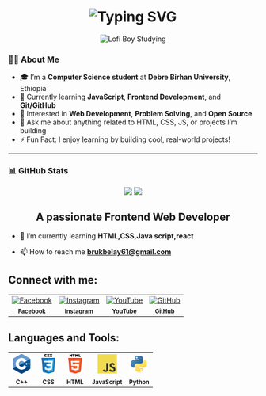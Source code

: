 


<h1 align="center">
  <img src="https://readme-typing-svg.demolab.com?font=Fira+Code&size=40&pause=1000&color=F7971E&center=true&vCenter=true&width=1000&height=100&lines=Hi+%F0%9F%91%8B%2C+I'm+Biruk+Belay!;Computer+Science+Student+from+Ethiopia;Debre+Birhan+University+%F0%9F%93%9A;Welcome+to+my+GitHub+Profile!" alt="Typing SVG" />
</h1>


<p align="center">
  <img src="https://img.freepik.com/premium-photo/lofi-girl-style-featuring-boy-studying-listening-music_940839-125.jpg" width="1000" alt="Lofi Boy Studying"/>
</p>

### 👨‍🎓 About Me

- 🎓 I’m a **Computer Science student** at **Debre Birhan University**, Ethiopia  
- 🌱 Currently learning **JavaScript**, **Frontend Development**, and **Git/GitHub**
- 🧠 Interested in **Web Development**, **Problem Solving**, and **Open Source**
- 💬 Ask me about anything related to HTML, CSS, JS, or projects I’m building
- ⚡ Fun Fact: I enjoy learning by building cool, real-world projects!

---





### 📊 GitHub Stats

<p align="center">
  <img src="https://github-readme-stats.vercel.app/api?username=your-github-username&show_icons=true&theme=tokyonight" width="48%" />
  <img src="https://github-readme-stats.vercel.app/api/top-langs/?username=your-github-username&layout=compact&theme=tokyonight" width="48%" />
</p>







 
<h2 align="center">A passionate Frontend Web Developer</h2>

- 🌱 I’m currently learning **HTML,CSS,Java script,react**

- 📫 How to reach me **brukbelay61@gmail.com**

<h2 align="left">Connect with me:</h2>



<table>
  <tr>
    <td align="center">
      <a href="https://fb.com/biruk belay" target="_blank">
        <img src="https://raw.githubusercontent.com/rahuldkjain/github-profile-readme-generator/master/src/images/icons/Social/facebook.svg" alt="Facebook" width="40" height="30" />
      </a><br/>
      <sub><b>Facebook</b></sub>
    </td>
    <td align="center">
      <a href="https://instagram.com/bu_ye21" target="_blank">
        <img src="https://raw.githubusercontent.com/rahuldkjain/github-profile-readme-generator/master/src/images/icons/Social/instagram.svg" alt="Instagram" width="40" height="30" />
      </a><br/>
      <sub><b>Instagram</b></sub>
    </td>
    <td align="center">
      <a href="https://www.youtube.com/channel/Buratechtube" target="_blank">
        <img src="https://raw.githubusercontent.com/rahuldkjain/github-profile-readme-generator/master/src/images/icons/Social/youtube.svg" alt="YouTube" width="40" height="30" />
      </a><br/>
      <sub><b>YouTube</b></sub>
    </td>
    <td align="center">
      <a href="https://github.com/biruk2116" target="_blank">
        <img src="https://raw.githubusercontent.com/rahuldkjain/github-profile-readme-generator/master/src/images/icons/Social/github.svg" alt="GitHub" width="40" height="30" />
      </a><br/>
      <sub><b>GitHub</b></sub>
    </td>
  </tr>
</table>





<h2 align="left">Languages and Tools:</h2>
<table>
  <tr>
    <td align="center">
      <img src="https://raw.githubusercontent.com/devicons/devicon/master/icons/cplusplus/cplusplus-original.svg" width="40" height="40" alt="C++"/><br/>
      <sub><b>C++</b></sub>
    </td>
    <td align="center">
      <img src="https://raw.githubusercontent.com/devicons/devicon/master/icons/css3/css3-original-wordmark.svg" width="40" height="40" alt="CSS"/><br/>
      <sub><b>CSS</b></sub>
    </td>
    <td align="center">
      <img src="https://raw.githubusercontent.com/devicons/devicon/master/icons/html5/html5-original-wordmark.svg" width="40" height="40" alt="HTML"/><br/>
      <sub><b>HTML</b></sub>
    </td>
    <td align="center">
      <img src="https://raw.githubusercontent.com/devicons/devicon/master/icons/javascript/javascript-original.svg" width="40" height="40" alt="JavaScript"/><br/>
      <sub><b>JavaScript</b></sub>
    </td>
    <td align="center">
      <img src="https://raw.githubusercontent.com/devicons/devicon/master/icons/python/python-original.svg" width="40" height="40" alt="Python"/><br/>
      <sub><b>Python</b></sub>
    </td>
  </tr>
</table>

